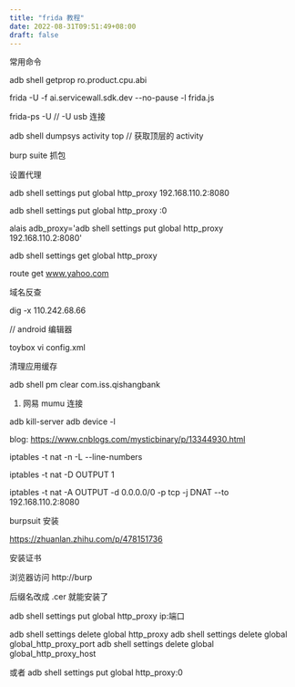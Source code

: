 ```yaml
---
title: "frida 教程"
date: 2022-08-31T09:51:49+08:00
draft: false 
---
```


常用命令

adb shell getprop ro.product.cpu.abi 


frida -U -f ai.servicewall.sdk.dev  --no-pause -l frida.js

frida-ps -U   // -U usb 连接

adb shell dumpsys activity top  // 获取顶层的 activity

burp suite 抓包

设置代理

adb shell settings put global http_proxy 192.168.110.2:8080

adb shell settings put global http_proxy :0

alais adb_proxy='adb shell settings put global http_proxy 192.168.110.2:8080'

adb shell settings get global http_proxy


route get www.yahoo.com

域名反查

dig -x 110.242.68.66


// android 编辑器

toybox vi config.xml


清理应用缓存

adb shell pm clear com.iss.qishangbank






1. 网易 mumu 连接

 adb kill-server
 adb device -l










blog: https://www.cnblogs.com/mysticbinary/p/13344930.html



iptables -t nat -n -L --line-numbers

iptables -t nat -D OUTPUT 1

iptables -t nat -A OUTPUT -d 0.0.0.0/0 -p tcp -j DNAT --to 192.168.110.2:8080


burpsuit 安装

https://zhuanlan.zhihu.com/p/478151736

安装证书

浏览器访问 http://burp

后缀名改成 .cer 就能安装了


adb shell settings put global http_proxy ip:端口

adb shell settings delete global http_proxy
adb shell settings delete global global_http_proxy_port
adb shell settings delete global global_http_proxy_host

或者 adb shell settings put global http_proxy:0
